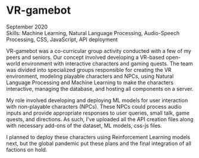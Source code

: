 # VR-gamebot
September 2020  
Skills: Machine Learning, Natural Language Processing, Audio-Speech Processing, CSS, JavaScript, API deployment

VR-gamebot was a co-curricular group activity conducted with a few of my peers and seniors. Our concept involved developing a VR-based open-world environment with interactive characters and gaming quests. The team was divided into specialized groups responsible for creating the VR environment, modeling playable characters and NPCs, using Natural Language Processing and Machine Learning to make the characters interactive, managing the database, and hosting all components on a server.  


My role involved developing and deploying ML models for user interaction with non-playable characters (NPCs). These NPCs could process audio inputs and provide appropriate responses to user queries, small talk, game quests, and directions. As such, I've uploaded all the API creation files along with necessary add-ons of the dataset, ML models, css-js files.  

I planned to deploy these characters using Reinforcement Learning models next, but the global pandemic put these plans and the final integration of all factions on hold.
